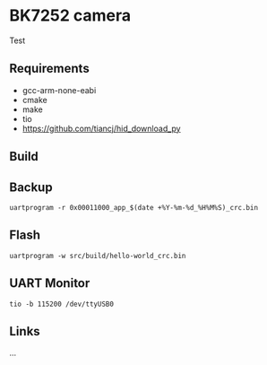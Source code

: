 # BK7252 camera

Test

## Requirements

* gcc-arm-none-eabi
* cmake
* make
* tio
* https://github.com/tiancj/hid_download_py

## Build


## Backup

```shell
uartprogram -r 0x00011000_app_$(date +%Y-%m-%d_%H%M%S)_crc.bin
```

## Flash

```shell
uartprogram -w src/build/hello-world_crc.bin
```

## UART Monitor

```shell
tio -b 115200 /dev/ttyUSB0
```

## Links

...